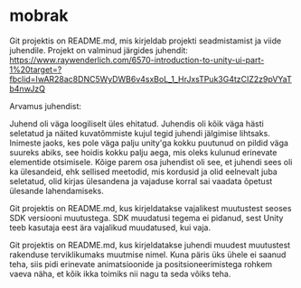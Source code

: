 # mobrak
Git projektis on README.md, mis kirjeldab projekti seadmistamist ja viide juhendile. Projekt on valminud järgides juhendit: https://www.raywenderlich.com/6570-introduction-to-unity-ui-part-1%20target=?fbclid=IwAR28ac8DNC5WyDWB6v4sxBoL_1_HrJxsTPuk3G4tzCIZ2z9pVYaTb4nwJzQ 

Arvamus juhendist:

Juhend oli väga loogiliselt üles ehitatud. Juhendis oli kõik väga hästi seletatud ja näited kuvatõmmiste kujul tegid juhendi jälgimise lihtsaks. Inimeste jaoks, kes pole väga palju unity'ga kokku puutunud on pildid väga suureks abiks, see hoidis kokku palju aega, mis oleks kulunud erinevate elementide otsimisele. 
Kõige parem osa juhendist oli see, et juhendi sees oli ka ülesandeid, ehk sellised meetodid, mis kordusid ja olid eelnevalt juba seletatud, olid kirjas ülesandena ja vajaduse korral sai vaadata õpetust ülesande lahendamiseks.

Git projektis on README.md, kus kirjeldatakse vajalikest muutustest seoses SDK versiooni muutustega. 
SDK muudatusi tegema ei pidanud, sest Unity teeb kasutaja eest ära vajalikud muudatused, kui vaja.


Git projektis on README.md, kus kirjeldatakse juhendi muudest muutustest rakenduse terviklikumaks muutmise nimel. 
Kuna päris üks ühele ei saanud teha, siis pidi erinevate animatsioonide ja positsioneerimistega rohkem vaeva näha, et kõik ikka toimiks nii nagu ta seda võiks teha.
